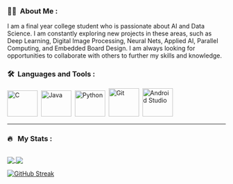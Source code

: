 ### :man_technologist: &nbsp;About Me :

I am a final year college student who is passionate about AI and Data Science. I am constantly exploring new projects in these areas, such as Deep Learning, Digital Image Processing, Neural Nets, Applied AI, Parallel Computing, and Embedded Board Design. I am always looking for opportunities to collaborate with others to further my skills and knowledge.

### 🛠 &nbsp;Languages and Tools :

<p>
<img src="https://github.com/Y-CHETHAN/Y-CHETHAN/assets/75234991/bdc8d472-f025-471d-9076-ec31a4b5d263" title="C" alt="C" width="70" height="60"/>&nbsp;
<img src="https://github.com/Y-CHETHAN/Y-CHETHAN/assets/75234991/c5789327-6efa-4ff0-a282-ef059cf7bb4f" title="Java" alt="Java" width="70" height="60"/>&nbsp;
<img src="https://github.com/Y-CHETHAN/Y-CHETHAN/assets/75234991/3b621e36-2656-4bf7-8796-984d15b228ab" title="Python" alt="Python" width="70" height="60"/>&nbsp;
<img src="https://github.com/Y-CHETHAN/Y-CHETHAN/assets/75234991/f65231aa-0895-432a-908c-99366bb381bd" title="Git" alt="Git" width="70" height="65"/>&nbsp;
<img src="https://github.com/Y-CHETHAN/Y-CHETHAN/assets/75234991/02d69ea7-d3bc-4187-8134-2f971f89c69c" title="Android Studio" alt="Android Studio" width="70" height="65"/>&nbsp;
</p>

---

### 🔥 &nbsp; My Stats :
<p align="left"><img src="https://komarev.com/ghpvc/?username=Y-CHETHAN&style=flat-square&color=blue" alt=""></p>

<a href="[(https://github.com/anuraghazra/github-readme-stats)](https://readmestats.999857.xyz/api/top-langs/?username=Y-CHETHANlayout=donut&theme=transparent&langs_count=10)">
  <img align="center" src="https://readmestats.999857.xyz/api/top-langs/?username=Y-CHETHAN&layout=donut&theme=transparent&langs_count=10" />
</a>

<a href="(https://readmestats.999857.xyz/api?username=Y-CHETHAN&theme=transparent&show_icons=true&rank_icon=github)">
  <img align="center" src="https://readmestats.999857.xyz/api?username=Y-CHETHAN&theme=transparent&show_icons=true&rank_icon=github" />
</a>

[![GitHub Streak](http://github-readme-streak-stats.herokuapp.com?user=Y-CHETHAN&theme=dark&background=000000)](https://git.io/streak-stats)
